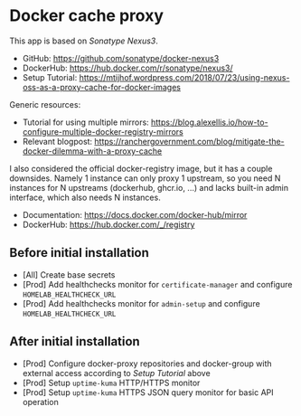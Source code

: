 # Docker cache proxy

This app is based on _Sonatype Nexus3_.

- GitHub: <https://github.com/sonatype/docker-nexus3>
- DockerHub: <https://hub.docker.com/r/sonatype/nexus3/>
- Setup Tutorial: <https://mtijhof.wordpress.com/2018/07/23/using-nexus-oss-as-a-proxy-cache-for-docker-images>

Generic resources:

- Tutorial for using multiple mirrors: <https://blog.alexellis.io/how-to-configure-multiple-docker-registry-mirrors>
- Relevant blogpost: <https://ranchergovernment.com/blog/mitigate-the-docker-dilemma-with-a-proxy-cache>

I also considered the official docker-registry image, but it has a couple downsides.
Namely 1 instance can only proxy 1 upstream, so you need N instances for N upstreams (dockerhub, ghcr.io, ...) and lacks built-in admin interface, which also needs N instances.

- Documentation: <https://docs.docker.com/docker-hub/mirror>
- DockerHub: <https://hub.docker.com/_/registry>

## Before initial installation

- \[All\] Create base secrets
- \[Prod\] Add healthchecks monitor for `certificate-manager` and configure `HOMELAB_HEALTHCHECK_URL`
- \[Prod\] Add healthchecks monitor for `admin-setup` and configure `HOMELAB_HEALTHCHECK_URL`

## After initial installation

- \[Prod\] Configure docker-proxy repositories and docker-group with external access according to _Setup Tutorial_ above
- \[Prod\] Setup `uptime-kuma` HTTP/HTTPS monitor
- \[Prod\] Setup `uptime-kuma` HTTPS JSON query monitor for basic API operation
